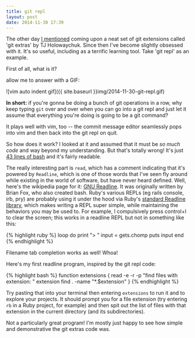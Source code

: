 ```yaml
---
title: git repl
layout: post
date: 2014-11-30 17:39
---
```


The other day [I mentioned][] coming upon a neat set of git extensions called
'git extras' by TJ Holowaychuk. Since then I've become slightly obsessed with
it. It's so useful, including as a terrific learning tool. Take 'git repl' as an
example.

[I mentioned]: http://www.hardscrabble.net/2014/git-fresh-branch/

First of all, what is it?

allow me to answer with a GIF:

![vim auto indent gif]({{ site.baseurl }}img/2014-11-30-git-repl.gif)

**In short:** if you're gonna be doing a bunch of git operations in a row, why
keep typing `git` over and over when you can go into a git repl and just let it
assume that everything you're doing is going to be a git command?

It plays well with vim, too -- the commit message editor seamlessly pops into
vim and then back into the git repl on quit.

So how does it work? I looked at it and assumed that it must be *so much code*
and way beyond my understanding. But that's totally wrong! It's just [43 lines
of bash][] and it's fairly readable.

[43 lines of bash]: https://github.com/tj/git-extras/blob/master/bin/git-repl

The really interesting part is `read`, which has a comment indicating that it's
powered by `Readline`, which is one of those words that I've seen fly around
while existing in the world of software, but have never heard defined. Well,
here's the wikipedia page for it: [GNU Readline][]. It was originally written
by Brian Fox, who also created bash. Ruby's various REPLs (eg rails console,
irb, pry) are probably using it under the hood via Ruby's [standard Readline
library](http://ruby-doc.org/stdlib-2.1.5/libdoc/readline/rdoc/Readline.html),
which makes writing a REPL super simple, while maintaining the behaviors you may
be used to. For example, I compulsively press control+l to clear the screen;
this works in a readline REPL but not in something like this:

{% highlight ruby %}
loop do
  print "> "
  input = gets.chomp
  puts input
end
{% endhighlight %}

Filename tab completion works as well! Whoa!

[GNU Readline]: http://en.wikipedia.org/wiki/GNU_Readline

Here's my first readline program, inspired by the git repl code:

{% highlight bash %}
function extensions {
  read -e -r -p "find files with extension: " extension
  find . -name "*.$extension"
}
{% endhighlight %}

Try pasting that into your terminal then entering `extensions` to run it and to
explore your projects. It should prompt you for a file extension (try entering
`rb` in a Ruby project, for example) and then spit out the list of files with
that extension in the current directory (and its subdirectories).

Not a particularly great program! I'm mostly just happy to see how simple and
demonstrative the git extras code was.

